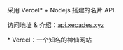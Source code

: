 采用 Vercel\* + Nodejs 搭建的名片 API.

访问地址 & 介绍：[api.xecades.xyz](https://api.xecades.xyz/)

 \* Vercel：一个知名的神仙网站